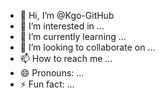 - 👋 Hi, I’m @Kgo-GitHub
- 👀 I’m interested in ...
- 🌱 I’m currently learning ...
- 💞️ I’m looking to collaborate on ...
- 📫 How to reach me ...
- 😄 Pronouns: ...
- ⚡ Fun fact: ...

<!---
Kgo-GitHub/Kgo-GitHub is a ✨ special ✨ repository because its `README.md` (this file) appears on your GitHub profile.
You can click the Preview link to take a look at your changes.
--->
